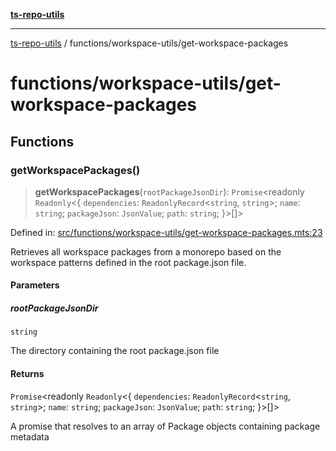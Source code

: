 [**ts-repo-utils**](../../README.md)

---

[ts-repo-utils](../../README.md) / functions/workspace-utils/get-workspace-packages

# functions/workspace-utils/get-workspace-packages

## Functions

### getWorkspacePackages()

> **getWorkspacePackages**(`rootPackageJsonDir`): `Promise`\<readonly `Readonly`\<\{ `dependencies`: `ReadonlyRecord`\<`string`, `string`\>; `name`: `string`; `packageJson`: `JsonValue`; `path`: `string`; \}\>[]\>

Defined in: [src/functions/workspace-utils/get-workspace-packages.mts:23](https://github.com/noshiro-pf/ts-repo-utils/blob/main/src/functions/workspace-utils/get-workspace-packages.mts#L23)

Retrieves all workspace packages from a monorepo based on the workspace
patterns defined in the root package.json file.

#### Parameters

##### rootPackageJsonDir

`string`

The directory containing the root package.json
file

#### Returns

`Promise`\<readonly `Readonly`\<\{ `dependencies`: `ReadonlyRecord`\<`string`, `string`\>; `name`: `string`; `packageJson`: `JsonValue`; `path`: `string`; \}\>[]\>

A promise that resolves to an array of Package objects containing
package metadata
